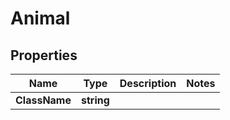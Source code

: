 # Animal

## Properties

Name | Type | Description | Notes
------------ | ------------- | ------------- | -------------
**ClassName** | **string** |  | 


